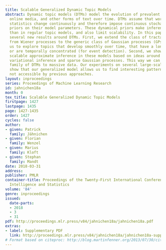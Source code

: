 ```yaml
---
title: Scalable Generalized Dynamic Topic Models
abstract: Dynamic topic models (DTMs) model the evolution of prevalent themes in literature,
  online media, and other forms of text over time. DTMs assume that word co-occurrence
  statistics change continuously and therefore impose continuous stochastic process
  priors on their model parameters. These dynamical priors make inference much harder
  than in regular topic models, and also limit scalability. In this paper, we present
  several new results around DTMs. First, we extend the class of tractable priors
  from Wiener processes to the generic class of Gaussian processes (GPs). This allows
  us to explore topics that develop smoothly over time, that have a long-term memory
  or are temporally concentrated (for event detection). Second, we show how to perform
  scalable approximate inference in these models based on ideas around stochastic
  variational inference and sparse Gaussian processes. This way we can train a rich
  family of DTMs to massive data. Our experiments on several large-scale datasets
  show that our generalized model allows us to find interesting patterns that were
  not accessible by previous approaches.
layout: inproceedings
series: Proceedings of Machine Learning Research
id: jahnichen18a
month: 0
tex_title: Scalable Generalized Dynamic Topic Models
firstpage: 1427
lastpage: 1435
page: 1427-1435
order: 1427
cycles: false
author:
- given: Patrick
  family: Jähnichen
- given: Florian
  family: Wenzel
- given: Marius
  family: Kloft
- given: Stephan
  family: Mandt
date: 2018-03-31
address: 
publisher: PMLR
container-title: Proceedings of the Twenty-First International Conference on Artficial
  Intelligence and Statistics
volume: '84'
genre: inproceedings
issued:
  date-parts:
  - 2018
  - 3
  - 31
pdf: http://proceedings.mlr.press/v84/jahnichen18a/jahnichen18a.pdf
extras:
- label: Supplementary PDF
  link: http://proceedings.mlr.press/v84/jahnichen18a/jahnichen18a-supp.pdf
# Format based on citeproc: http://blog.martinfenner.org/2013/07/30/citeproc-yaml-for-bibliographies/
---
```

